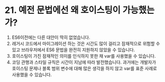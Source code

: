 # 21. 예전 문법에선 왜 호이스팅이 가능했는가?

1. ES6이전에는 다른 대안이 딱히 없었습니다.
2. 레거시 코드에서 마이그레이션 하는 것은 시간도 많이 걸리고 잠재적으로 위험할 수 있고 브라우저에서 ES6 문법을 완전히 지원하지 않았을 수 있습니다.
3. 호이스팅이 가진 잠재적인 의미를 인식하지 못한 채 var를 사용했을 수 있습니다.
4. 코딩 관행과 스타일 규칙은 시간이 지남에 따라 발전했습니다. 과거에는 개발자가 호이스팅 문제나 블록 범위 변수에 대해 많은 생각을 하지 않고 var를 표준 사례로 사용했을 수 있습니다.